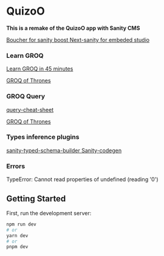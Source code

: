 
# QuizoO
**This is a remake of the QuizoO app with Sanity CMS**

[Boucher for sanity boost ](https://www.sanity.io/sonny)
[Next-sanity for embeded studio ](https://www.npmjs.com/package/next-sanity?activeTab=readme#next-sanitystudio)

### Learn GROQ
[Learn GROQ in 45 minutes ](https://hdoro.dev/learn-groq)

[GROQ of Thrones ](https://groq-of-thrones.netlify.app/)
### GROQ Query
[query-cheat-sheet](https://www.sanity.io/docs/query-cheat-sheet)

[GROQ of Thrones ](https://groq-of-thrones.netlify.app/)

### Types inference plugins

[sanity-typed-schema-builder ](https://www.sanity.io/plugins/sanity-typed-schema-builder)
[Sanity-codegen](https://www.sanity.io/plugins/sanity-codegen)

### Errors
TypeError: Cannot read properties of undefined (reading '0')
## Getting Started

First, run the development server:

```bash
npm run dev
# or
yarn dev
# or
pnpm dev
```

